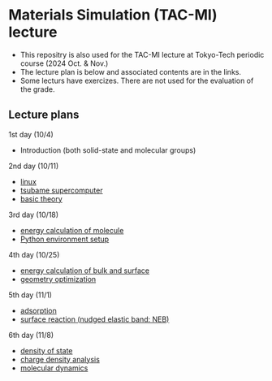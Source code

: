 <!-- 
* This repository is for those who want to learn the DFT (density functional theory) calculations using VASP.
* VASP stands for Vienna ab initio simulation package, and it is the software package to do the DFT calculation with plane-wave basis set.
* For beginners in the DFT to do VASP, learn by the following order:
    1. [linux.md (jumps to a file in other repository)](https://github.com/ishikawa-group/gaussian_how_to/blob/main/linux.md)
    2. [energy_molecule.md](./english/energy_molecule.md)
    3. [energy_bulk.md](./english/energy_bulk.md)
    4. [optimize.md](./english/optimize.md)
    5. [molecular_dynamics.md](./english/molecular_dynamics.md)

* Followings should be seen if necessary:
    + [tsubame.md (jumps to a file in other repository)](https://github.com/ishikawa-group/gaussian_how_to/blob/main/tsubame.md)
    + [compile.md (Japanese only)](./compile/compile_en.md)
    
* The `test` directory contains input files for a simple VASP calculaiton. You can use it to check your VASP compiation is correctly done or not.
  These examples are selected from VASP wiki.
    + CO molecule geometry optimization: https://www.vasp.at/wiki/index.php/CO

---
-->

# Materials Simulation (TAC-MI) lecture
* This repositry is also used for the TAC-MI lecture at Tokyo-Tech periodic course (2024 Oct. & Nov.)
* The lecture plan is below and associated contents are in the links.
* Some lecturs have exercizes. There are not used for the evaluation of the grade.

<!--
---

* The task for report (evaluation) is shown [on this page](./english/task.md).
* The deadline of the report submission is **11/22**.
* If you have any question, feel free to ask: ishikawa.a.ai@m.titech.ac.jp

---
-->

## Lecture plans
1st day (10/4)
  + Introduction (both solid-state and molecular groups)

2nd day (10/11)
  + [linux](https://github.com/ishikawa-group/gaussian_how_to/blob/main/linux.md)
  + [tsubame supercomputer](https://github.com/ishikawa-group/gaussian_how_to/blob/main/tsubame.md)
  + [basic theory](./english/theory.md)

3rd day (10/18)
  + [energy calculation of molecule](./english/energy_molecule.md)
  + [Python environment setup](https://github.com/ishikawa-group/python_introduction/blob/main/setup.md)

4th day (10/25)
  + [energy calculation of bulk and surface](./english/energy_bulk.md)
  + [geometry optimization](./english/optimization.md)

5th day (11/1)
  + [adsorption](./english/adsorption.md)
  + [surface reaction (nudged elastic band: NEB)](./english/transition_state.md)

6th day (11/8)
  + [density of state](./english/dos.md)
  + [charge density analysis](./english/charge.md)
  + [molecular dynamics](./english/molecular_dynamics.md)
 